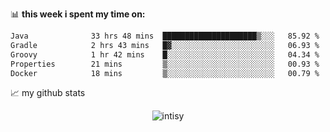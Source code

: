 📊 **this week i spent my time on:**
<!--START_SECTION:waka-->

```txt
Java              33 hrs 48 mins  █████████████████████▒░░░   85.92 %
Gradle            2 hrs 43 mins   █▓░░░░░░░░░░░░░░░░░░░░░░░   06.93 %
Groovy            1 hr 42 mins    █░░░░░░░░░░░░░░░░░░░░░░░░   04.34 %
Properties        21 mins         ▒░░░░░░░░░░░░░░░░░░░░░░░░   00.93 %
Docker            18 mins         ▒░░░░░░░░░░░░░░░░░░░░░░░░   00.79 %
```

<!--END_SECTION:waka-->


📈 my github stats

<p align="center"> <img src="https://github-readme-stats.vercel.app/api?username=intisy&show_icons=true&theme=gotham" alt="intisy" />




